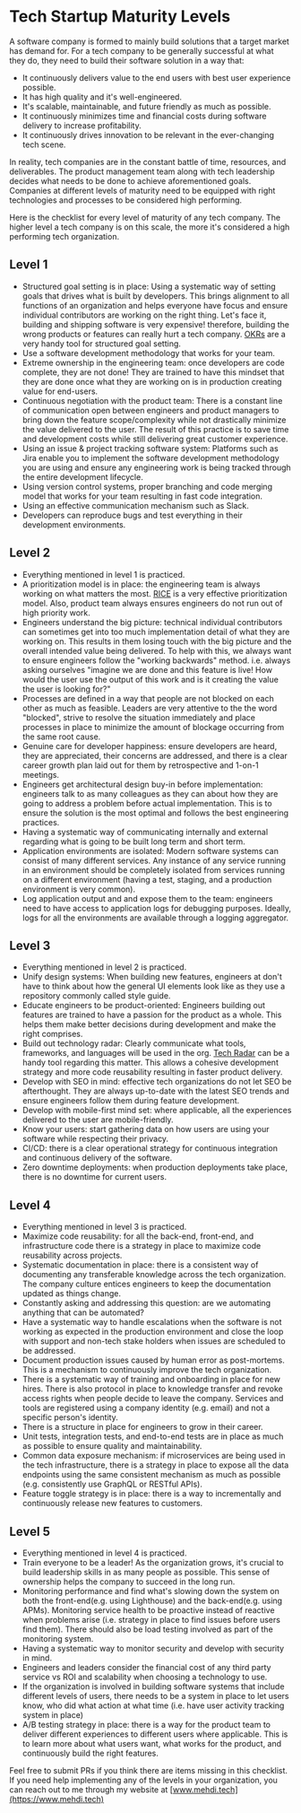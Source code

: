 # Tech Startup Maturity Levels
A software company is formed to mainly build solutions that a target market has demand for. For a tech company to be 
generally successful at what they do, they need to build their software solution in a way that: 

* It continuously delivers value to the end users with best user experience possible.
* It has high quality and it's well-engineered.
* It's scalable, maintainable, and future friendly as much as possible.
* It continuously minimizes time and financial costs during software delivery to increase profitability.
* It continuously drives innovation to be relevant in the ever-changing tech scene.

In reality, tech companies are in the constant battle of time, resources, and deliverables. The product management
team along with tech leadership decides what needs to be done to achieve aforementioned goals. Companies at different
levels of maturity need to be equipped with right technologies and processes to be considered high performing. 

Here is the checklist for every level of maturity of any tech company. The higher level a tech company is on this scale,
the more it's considered a high performing tech organization.

## Level 1
* Structured goal setting is in place: Using a systematic way of setting goals that drives what is built by developers.
 This brings alignment to all functions of an organization and helps everyone have focus and ensure individual 
 contributors are working on the right thing. Let's face it, building and shipping software is very expensive! therefore,
 building the wrong products or features can really hurt a tech company. [OKRs](https://www.goodreads.com/book/show/39286958-measure-what-matters) 
 are a very handy tool for structured goal setting.
* Use a software development methodology that works for your team.
* Extreme ownership in the engineering team: once developers are code complete, they are not done! They are trained to 
have this mindset that they are done once what they are working on is in production creating value for end-users.
* Continuous negotiation with the product team: There is a constant line 
of communication open between engineers and product managers to bring down the feature scope/complexity while not 
drastically minimize the value delivered to the user. The result of this practice is to save time and development costs
while still delivering great customer experience.  
* Using an issue & project tracking software system: Platforms such as Jira enable you to implement the software 
development methodology you are using and ensure any engineering work is being tracked through the entire development
lifecycle.    
* Using version control systems, proper branching and code merging model that works for your team resulting in fast code
integration.
* Using an effective communication mechanism such as Slack.
* Developers can reproduce bugs and test everything in their development environments.
## Level 2
* Everything mentioned in level 1 is practiced.
* A prioritization model is in place: the engineering team is always working on what matters the most. [RICE](https://www.intercom.com/blog/rice-simple-prioritization-for-product-managers/) 
is a very effective prioritization model. Also, product team always ensures engineers do not run out of high priority
work.
* Engineers understand the big picture: technical individual contributors can sometimes get into too much implementation
detail of what they are working on. This results in them losing touch with the big picture and the overall intended value
being delivered. To help with this, we always want to ensure engineers follow the "working backwards" method. i.e. always
asking ourselves "imagine we are done and this feature is live! How would the user use the output of this work and is it 
creating the value the user is looking for?"
* Processes are defined in a way that people are not blocked on each other as much as feasible. Leaders are very 
attentive to the the word "blocked", strive to resolve the situation immediately and place processes in place to minimize
the amount of blockage occurring from the same root cause.
* Genuine care for developer happiness: ensure developers are heard, they are appreciated, their concerns are addressed,
and there is a clear career growth plan laid out for them by retrospective and 1-on-1 meetings. 
* Engineers get architectural design buy-in before implementation: engineers talk to as many colleagues as they can about
how they are going to address a problem before actual implementation. This is to ensure the solution is the most optimal 
and follows the best engineering practices.
* Having a systematic way of communicating internally and external regarding what is going to be built long term and 
short term.
* Application environments are isolated: Modern software systems can consist of many different services. Any instance of
any service running in an environment should be completely isolated from services running on a different environment
(having a test, staging, and a production environment is very common).
* Log application output and and expose them to the team: engineers need to have access to application logs for
debugging purposes. Ideally, logs for all the environments are available through a logging aggregator. 
## Level 3
* Everything mentioned in level 2 is practiced.
* Unify design systems: When building new features, engineers at don't have to think about how the general UI elements 
look like as they use a repository commonly called style guide. 
* Educate engineers to be product-oriented: Engineers building out features are trained to have a passion for the product
as a whole. This helps them make better decisions during development and make the right comprises.
* Build out technology radar: Clearly communicate what tools, frameworks, and languages will be used in the org. 
[Tech Radar](https://www.thoughtworks.com/radar) can be a handy tool regarding this matter. This allows a cohesive 
development strategy and more code reusability resulting in faster product delivery. 
* Develop with SEO in mind: effective tech organizations do not let SEO be afterthought. They are always up-to-date with
 the latest SEO trends and ensure engineers follow them during feature development.  
* Develop with mobile-first mind set: where applicable, all the experiences delivered to the user are mobile-friendly.
* Know your users: start gathering data on how users are using your software while respecting their privacy.
* CI/CD: there is a clear operational strategy for continuous integration and continuous delivery of the software. 
* Zero downtime deployments: when production deployments take place, there is no downtime for current users.
## Level 4
* Everything mentioned in level 3 is practiced.
* Maximize code reusability: for all the back-end, front-end, and infrastructure code there is a strategy in 
place to maximize code reusability across projects.  
* Systematic documentation in place: there is a consistent way of documenting any transferable knowledge across the tech
 organization. The company culture entices engineers to keep the documentation updated as things change.
* Constantly asking and addressing this question: are we automating anything that can be automated?
* Have a systematic way to handle escalations when the software is not working as expected in the production environment
and close the loop with support and non-tech stake holders when issues are scheduled to be addressed. 
* Document production issues caused by human error as post-mortems. This is a mechanism to continuously improve the tech
organization.
* There is a systematic way of training and onboarding in place for new hires. There is also protocol in place to 
knowledge transfer and revoke access rights when people decide to leave the company. Services and tools are registered
using a company identity (e.g. email) and not a specific person's identity. 
* There is a structure in place for engineers to grow in their career.
* Unit tests, integration tests, and end-to-end tests are in place as much as possible to ensure quality and 
maintainability.
* Common data exposure mechanism: if microservices are being used in the tech infrastructure, there is a strategy in 
place to expose all the data endpoints using the same consistent mechanism as much as possible (e.g. consistently use 
GraphQL or RESTful APIs).
* Feature toggle strategy is in place: there is a way to incrementally and continuously release new features to 
customers.
## Level 5
* Everything mentioned in level 4 is practiced.
* Train everyone to be a leader! As the organization grows, it's crucial to build leadership skills in as many people as
possible. This sense of ownership helps the company to succeed in the long run.
* Monitoring performance and find what's slowing down the system on both the front-end(e.g. using Lighthouse) and the 
back-end(e.g. using APMs). Monitoring service health to be proactive instead of reactive when problems arise 
(i.e. strategy in place to find issues before users find them). There should also be load testing involved as part of 
the monitoring system. 
* Having a systematic way to monitor security and develop with security in mind.
* Engineers and leaders consider the financial cost of any third party service vs ROI and scalability when choosing a 
technology to use. 
* If the organization is involved in building software systems that include different levels of users, there needs to be
 a system in place to let users know, who did what action at what time (i.e. have user activity tracking system in place)
* A/B testing strategy in place: there is a way for the product team to deliver different experiences to different users
where applicable. This is to learn more about what users want, what works for the product, and continuously build the right features.  

Feel free to submit PRs if you think there are items missing in this checklist. If you need help implementing any of the
 levels in your organization, you can reach out to me through my website at [www.mehdi.tech](https://www.mehdi.tech)

